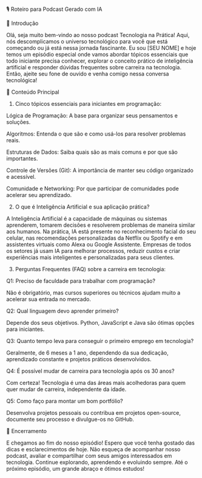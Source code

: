🎙️ Roteiro para Podcast Gerado com IA

🔖 Introdução

Olá, seja muito bem-vindo ao nosso podcast Tecnologia na Prática! Aqui, nós descomplicamos o universo tecnológico para você que está começando ou já está nessa jornada fascinante. Eu sou [SEU NOME] e hoje temos um episódio especial onde vamos abordar tópicos essenciais que todo iniciante precisa conhecer, explorar o conceito prático de inteligência artificial e responder dúvidas frequentes sobre carreira na tecnologia. Então, ajeite seu fone de ouvido e venha comigo nessa conversa tecnológica!

📌 Conteúdo Principal

1. Cinco tópicos essenciais para iniciantes em programação:

Lógica de Programação: A base para organizar seus pensamentos e soluções.

Algoritmos: Entenda o que são e como usá-los para resolver problemas reais.

Estruturas de Dados: Saiba quais são as mais comuns e por que são importantes.

Controle de Versões (Git): A importância de manter seu código organizado e acessível.

Comunidade e Networking: Por que participar de comunidades pode acelerar seu aprendizado.

2. O que é Inteligência Artificial e sua aplicação prática?

A Inteligência Artificial é a capacidade de máquinas ou sistemas aprenderem, tomarem decisões e resolverem problemas de maneira similar aos humanos. Na prática, IA está presente no reconhecimento facial do seu celular, nas recomendações personalizadas da Netflix ou Spotify e em assistentes virtuais como Alexa ou Google Assistente. Empresas de todos os setores já usam IA para melhorar processos, reduzir custos e criar experiências mais inteligentes e personalizadas para seus clientes.

3. Perguntas Frequentes (FAQ) sobre a carreira em tecnologia:

Q1: Preciso de faculdade para trabalhar com programação?

Não é obrigatório, mas cursos superiores ou técnicos ajudam muito a acelerar sua entrada no mercado.

Q2: Qual linguagem devo aprender primeiro?

Depende dos seus objetivos. Python, JavaScript e Java são ótimas opções para iniciantes.

Q3: Quanto tempo leva para conseguir o primeiro emprego em tecnologia?

Geralmente, de 6 meses a 1 ano, dependendo da sua dedicação, aprendizado constante e projetos práticos desenvolvidos.

Q4: É possível mudar de carreira para tecnologia após os 30 anos?

Com certeza! Tecnologia é uma das áreas mais acolhedoras para quem quer mudar de carreira, independente da idade.

Q5: Como faço para montar um bom portfólio?

Desenvolva projetos pessoais ou contribua em projetos open-source, documente seu processo e divulgue-os no GitHub.

🎯 Encerramento

E chegamos ao fim do nosso episódio! Espero que você tenha gostado das dicas e esclarecimentos de hoje. Não esqueça de acompanhar nosso podcast, avaliar e compartilhar com seus amigos interessados em tecnologia. Continue explorando, aprendendo e evoluindo sempre. Até o próximo episódio, um grande abraço e ótimos estudos!